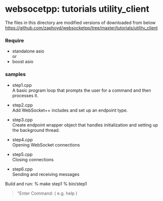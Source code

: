websocetpp:  tutorials utility_client
===============

The files in this directory are modified versions of  downloaded from below  
https://github.com/zaphoyd/websocketpp/tree/master/tutorials/utility_client


### Require
- standalone asio  
or  
- boost asio  


### samples
- step1.cpp  
A basic program loop that prompts the user for a command and then processes it.   

- step2.cpp  
Add WebSocket++ includes and set up an endpoint type.  

- step3.cpp  
Create endpoint wrapper object that handles initialization and setting up the background thread.  

- step4.cpp  
Opening WebSocket connections  

- step5.cpp  
Closing connections  

- step6.cpp  
Sending and receiving messages

Build and run:
% make step1
% bin/step1
> "Enter Command: ( e.g. help )


